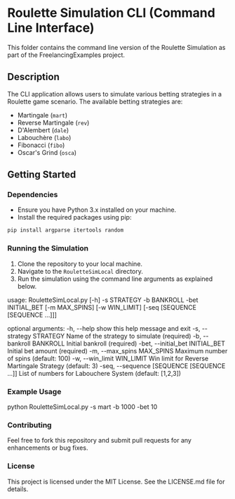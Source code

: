 # Roulette Simulation CLI (Command Line Interface)

This folder contains the command line version of the Roulette Simulation as part of the FreelancingExamples project.

## Description

The CLI application allows users to simulate various betting strategies in a Roulette game scenario. The available betting strategies are:

- Martingale (`mart`)
- Reverse Martingale (`rev`)
- D'Alembert (`dale`)
- Labouchère (`labo`)
- Fibonacci (`fibo`)
- Oscar's Grind (`osca`)

## Getting Started

### Dependencies

* Ensure you have Python 3.x installed on your machine.
* Install the required packages using pip:

```bash
pip install argparse itertools random
```

### Running the Simulation
1. Clone the repository to your local machine.
2. Navigate to the `RouletteSimLocal` directory.
3. Run the simulation using the command line arguments as explained below.

usage: RouletteSimLocal.py [-h] -s STRATEGY -b BANKROLL -bet INITIAL_BET [-m MAX_SPINS] [-w WIN_LIMIT] [-seq [SEQUENCE [SEQUENCE ...]]]

optional arguments:
  -h, --help            show this help message and exit
  -s, --strategy STRATEGY  Name of the strategy to simulate (required)
  -b, --bankroll BANKROLL  Initial bankroll (required)
  -bet, --initial_bet INITIAL_BET  Initial bet amount (required)
  -m, --max_spins MAX_SPINS  Maximum number of spins (default: 100)
  -w, --win_limit WIN_LIMIT  Win limit for Reverse Martingale Strategy (default: 3)
  -seq, --sequence [SEQUENCE [SEQUENCE ...]]  List of numbers for Labouchere System (default: [1,2,3])


### Example Usage
python RouletteSimLocal.py -s mart -b 1000 -bet 10


### Contributing
Feel free to fork this repository and submit pull requests for any enhancements or bug fixes.

### License
This project is licensed under the MIT License. See the LICENSE.md file for details.

